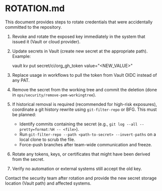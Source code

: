 # ROTATION.md

This document provides steps to rotate credentials that were accidentally committed to the repository.

1. Revoke and rotate the exposed key immediately in the system that issued it (Vault or cloud provider).
2. Update secrets in Vault (create new secret at the appropriate path). Example:

   vault kv put secret/ci/org_gh_token value="<NEW_VALUE>"

3. Replace usage in workflows to pull the token from Vault OIDC instead of any PAT.
4. Remove the secret from the working tree and commit the deletion (done in `ops/security/remove-pem-workingtree`).
5. If historical removal is required (recommended for high-risk exposures), coordinate a git history rewrite using `git-filter-repo` or BFG. This must be planned:
   - Identify commits containing the secret (e.g., `git log --all --pretty=format:%H -- <file>`).
   - Run `git-filter-repo --path <path-to-secret> --invert-paths` on a local clone to scrub the file.
   - Force-push branches after team-wide communication and freeze.
6. Rotate any tokens, keys, or certificates that might have been derived from the secret.
7. Verify no automation or external systems still accept the old key.

Contact the security team after rotation and provide the new secret storage location (Vault path) and affected systems.

